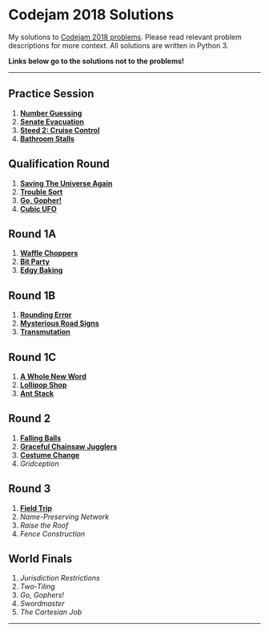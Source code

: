 # Codejam 2018 Solutions

My solutions to [Codejam 2018 problems](https://codejam.withgoogle.com/2018/challenges). Please read relevant problem descriptions for more context. All solutions are written in Python 3.

**Links below go to the solutions not to the problems!**

---

## Practice Session

1. [**Number Guessing**](https://github.com/theXYZT/codejam-2018/blob/master/Practice%20Session/number-guessing.py)  
2. [**Senate Evacuation**](https://github.com/theXYZT/codejam-2018/blob/master/Practice%20Session/senate-evacuation.py)  
3. [**Steed 2: Cruise Control**](https://github.com/theXYZT/codejam-2018/blob/master/Practice%20Session/steed-2-cruise-control.py)  
4. [**Bathroom Stalls**](https://github.com/theXYZT/codejam-2018/blob/master/Practice%20Session/bathroom-stalls.py)  

## Qualification Round

1. [**Saving The Universe Again**](https://github.com/theXYZT/codejam-2018/blob/master/Qualification%20Round/saving-the-universe-again.py)  
2. [**Trouble Sort**](https://github.com/theXYZT/codejam-2018/blob/master/Qualification%20Round/trouble-sort.py)
3. [**Go, Gopher!**](https://github.com/theXYZT/codejam-2018/blob/master/Qualification%20Round/go-gopher.py)  
4. [**Cubic UFO**](https://github.com/theXYZT/codejam-2018/blob/master/Qualification%20Round/cubic-ufo.py)  

## Round 1A

1. [**Waffle Choppers**](https://github.com/theXYZT/codejam-2018/blob/master/Round%201A/waffle-choppers.py)  
2. [**Bit Party**](https://github.com/theXYZT/codejam-2018/blob/master/Round%201A/bit-party.py)  
3. [**Edgy Baking**](https://github.com/theXYZT/codejam-2018/blob/master/Round%201A/edgy-baking.py)  

## Round 1B

1. [**Rounding Error**](https://github.com/theXYZT/codejam-2018/blob/master/Round%201B/rounding-error.py)  
2. [**Mysterious Road Signs**](https://github.com/theXYZT/codejam-2018/blob/master/Round%201B/mysterious-road-signs.py)  
3. [**Transmutation**](https://github.com/theXYZT/codejam-2018/blob/master/Round%201B/transmutation.py)  

## Round 1C

1. [**A Whole New Word**](https://github.com/theXYZT/codejam-2018/blob/master/Round%201C/whole-new-word.py)  
2. [**Lollipop Shop**](https://github.com/theXYZT/codejam-2018/blob/master/Round%201C/lollipop-shop.py)  
3. [**Ant Stack**](https://github.com/theXYZT/codejam-2018/blob/master/Round%201C/ant-stack.py)  

## Round 2

1. [**Falling Balls**](https://github.com/theXYZT/codejam-2018/blob/master/Round%202/falling-balls.py)  
2. [**Graceful Chainsaw Jugglers**](https://github.com/theXYZT/codejam-2018/blob/master/Round%202/graceful-chainsaw-jugglers.py)  
3. [**Costume Change**](https://github.com/theXYZT/codejam-2018/blob/master/Round%202/costume-change.py)  
4. *Gridception*

## Round 3

1. [**Field Trip**](https://github.com/theXYZT/codejam-2018/blob/master/Round%203/field-trip.py)  
2. *Name-Preserving Network*  
3. *Raise the Roof*  
4. *Fence Construction*  

## World Finals

1. *Jurisdiction Restrictions*  
2. *Two-Tiling*  
3. *Go, Gophers!*  
4. *Swordmaster*  
5. *The Cartesian Job*  

---
